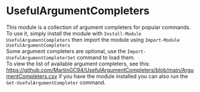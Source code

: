 # UsefulArgumentCompleters

This module is a collection of argument completers for popular commands.  
To use it, simply install the module with `Install-Module UsefulArgumentCompleters` then import the module using `Import-Module UsefulArgumentCompleters`  
Some argument completers are optional, use the `Import-UsefulArgumentCompleterSet` command to load them.  
To view the list of available argument completers, see this: https://github.com/MartinGC94/UsefulArgumentCompleters/blob/main/ArgumentCompleters.csv if you have the module installed you can also run the `Get-UsefulArgumentCompleter` command.
